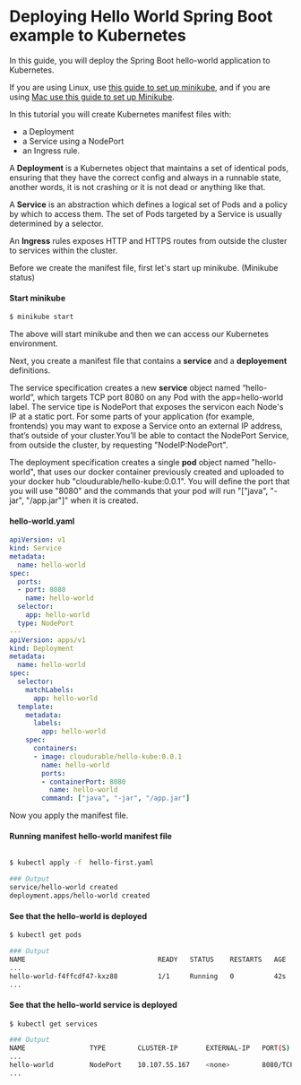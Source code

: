 # Deploying Hello World Spring Boot example to Kubernetes

In this guide, you will deploy the Spring Boot hello-world application to Kubernetes.

If you are using Linux, use [this guide to set up minikube](https://github.com/cloudurable/kube-training/wiki/Set-up-on-Ubuntu-with-Docker-and-MiniKube-(Linux-Mint)), and if you are using [Mac use this guide to set up Minikube](http://cloudurable.com/blog/kubernetes_k8s_osx_setup_brew/index.html).

In this tutorial you will create Kubernetes manifest files with:

* a Deployment
* a Service using a NodePort
* an Ingress rule.

A **Deployment** is a Kubernetes object that maintains a set of identical pods, ensuring that they have the correct config and always in a runnable state, another words, it is not crashing or it is not dead or anything like that.  

A **Service** is an abstraction which defines a logical set of Pods and a policy by which to access them. The set of Pods targeted by a Service is usually determined by a selector.  

An **Ingress** rules exposes HTTP and HTTPS routes from outside the cluster to services within the cluster.

Before we create the manifest file, first let's start up minikube.  (Minikube status)

#### Start minikube
```sh
$ minikube start
```

The above will start minikube and then we can access our Kubernetes environment.


Next, you create a manifest file that contains a **service** and a **deployement** definitions.  

The service specification creates a new **service** object named “hello-world”, which targets TCP port 8080 on any Pod with the app=hello-world label. The service tipe is NodePort that exposes the servicon each Node's IP at a static port. For some parts of your application (for example, frontends) you may want to expose a Service onto an external IP address, that’s outside of your cluster.You’ll be able to contact the NodePort Service, from outside the cluster, by requesting "NodeIP:NodePort".  

The deployment specification creates a single **pod** object named "hello-world", that uses our docker container previously created and uploaded to your docker hub "cloudurable/hello-kube:0.0.1". You will define the port that you will use "8080" and the commands that your pod will run "["java", "-jar", "/app.jar"]" when it is created.


#### hello-world.yaml
```yaml
apiVersion: v1
kind: Service
metadata:
  name: hello-world
spec:
  ports:
  - port: 8080
    name: hello-world
  selector:
    app: hello-world
  type: NodePort
---
apiVersion: apps/v1
kind: Deployment
metadata:
  name: hello-world
spec:
  selector:
    matchLabels:
      app: hello-world
  template:
    metadata:
      labels:
        app: hello-world
    spec:
      containers:
      - image: cloudurable/hello-kube:0.0.1
        name: hello-world
        ports:
        - containerPort: 8080
          name: hello-world
        command: ["java", "-jar", "/app.jar"]

```

Now you apply the manifest file.

#### Running manifest hello-world manifest file
```sh

$ kubectl apply -f  hello-first.yaml

### Output
service/hello-world created
deployment.apps/hello-world created

```

#### See that the hello-world is deployed
```sh
$ kubectl get pods

### Output
NAME                                 READY   STATUS    RESTARTS   AGE
...
hello-world-f4ffcdf47-kxz88          1/1     Running   0          42s
...
```

#### See that the hello-world service is deployed

```sh
$ kubectl get services

### Output
NAME                TYPE        CLUSTER-IP       EXTERNAL-IP   PORT(S)                       AGE
...
hello-world         NodePort    10.107.55.167    <none>        8080/TCP                      52s
...
```
